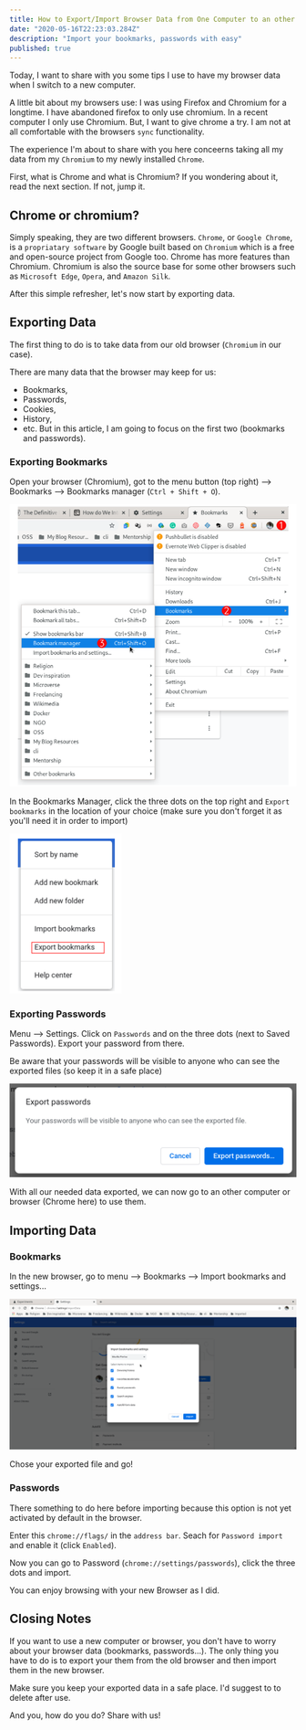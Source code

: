 ```yaml
---
title: How to Export/Import Browser Data from One Computer to an other with Chrom(ium)
date: "2020-05-16T22:23:03.284Z"
description: "Import your bookmarks, passwords with easy"
published: true
---
```


Today, I want to share with you some tips I use to have my browser data when I switch to a new computer.

A little bit about my browsers use: I was using Firefox and Chromium for a longtime. I have abandoned firefox to only use chromium. In a recent computer I only use Chromium. But, I want to give chrome a try. I am not at all comfortable with the browsers `sync` functionality.

The experience I'm about to share with you here conceerns taking all my data from my `Chromium` to my newly installed `Chrome`.

First, what is Chrome and what is Chromium? If you wondering about it, read the next section. If not, jump it.

## Chrome or chromium?

Simply speaking, they are two different browsers. `Chrome`, or `Google Chrome`, is a `propriatary software` by Google built based on `Chromium` which is a free and open-source project from Google too. Chrome has more features than Chromium. Chromium is also the source base for some other browsers such as `Microsoft Edge`, `Opera`, and `Amazon Silk`.

After this simple refresher, let's now start by exporting data.

## Exporting Data

The first thing to do is to take data from our old browser (`Chromium` in our case).

There are many data that the browser may keep for us:

- Bookmarks,
- Passwords,
- Cookies,
- History,
- etc.
  But in this article, I am going to focus on the first two (bookmarks and passwords).

### Exporting Bookmarks

Open your browser (Chromium), got to the menu button (top right) --> Bookmarks --> Bookmarks manager (`Ctrl + Shift + O`).

![Bookmarks Manager](bookmarks-mngr.png "Bookmarks Manager")

In the Bookmarks Manager, click the three dots on the top right and `Export bookmarks` in the location of your choice (make sure you don't forget it as you'll need it in order to import)

![Export bookmarks](export-bookmarks.png "Export bookmarks")

### Exporting Passwords

Menu --> Settings. Click on `Passwords` and on the three dots (next to Saved Passwords). Export your password from there.

Be aware that your passwords will be visible to anyone who can see the exported files (so keep it in a safe place)

![Attention](caution.png "Attention!!!")

With all our needed data exported, we can now go to an other computer or browser (Chrome here) to use them.

## Importing Data

### Bookmarks

In the new browser, go to menu --> Bookmarks --> Import bookmarks and settings...

![Chose bookmarks to import](select-bookmark-file.png "Chose bookmarks to import")

Chose your exported file and go!

### Passwords

There something to do here before importing because this option is not yet activated by default in the browser.

Enter this `chrome://flags/` in the `address bar`. Seach for `Password import` and enable it (click `Enabled`).

Now you can go to Password (`chrome://settings/passwords`), click the three dots and import.

You can enjoy browsing with your new Browser as I did.

## Closing Notes

If you want to use a new computer or browser, you don't have to worry about your browser data (bookmarks, passwords...). The only thing you have to do is to export your them from the old browser and then import them in the new browser.

Make sure you keep your exported data in a safe place. I'd suggest to to delete after use.

And you, how do you do? Share with us!
